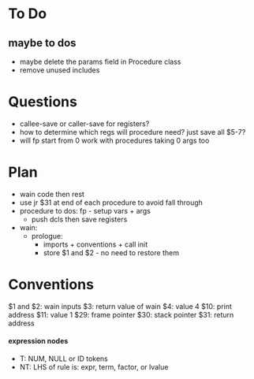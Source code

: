 # To Do

## maybe to dos
- maybe delete the params field in Procedure class
- remove unused includes

# Questions
- callee-save or caller-save for registers?
- how to determine which regs will procedure need? just save all $5-7?
- will fp start from 0 work with procedures taking 0 args too

# Plan
- wain code then rest
- use jr $31 at end of each procedure to avoid fall through
- procedure to dos: fp - setup vars + args
    - push dcls then save registers
- wain:
    - prologue: 
        - imports + conventions + call init
        - store $1 and $2 - no need to restore them


# Conventions
$1 and $2: wain inputs
$3: return value of wain
$4: value 4
$10: print address
$11: value 1
$29: frame pointer
$30: stack pointer
$31: return address

#### expression nodes
- T: NUM, NULL or ID tokens
- NT: LHS of rule is: expr, term, factor, or lvalue
